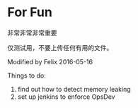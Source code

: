 ﻿For Fun
====

非常非常非常重要

仅测试用，不要上传任何有用的文件。

Modified by Felix
2016-05-16

Things to do:
1. find out how to detect memory leaking
2. set up jenkins to enforce OpsDev